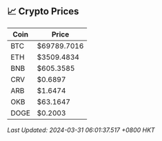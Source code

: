 ## 📈 Crypto Prices

| Coin | Price |
| ---- | ----- |
| BTC | $69789.7016 |
| ETH | $3509.4834 |
| BNB | $605.3585 |
| CRV | $0.6897 |
| ARB | $1.6474 |
| OKB | $63.1647 |
| DOGE | $0.2003 |

_Last Updated: 2024-03-31 06:01:37.517 +0800 HKT_